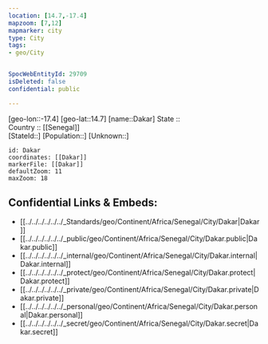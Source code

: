 ```yaml
---
location: [14.7,-17.4] 
mapzoom: [7,12] 
mapmarker: city 
type: City
tags:
- geo/City


SpocWebEntityId: 29709
isDeleted: false
confidential: public

---
```

[geo-lon::-17.4] 
[geo-lat::14.7] 
[name::Dakar] 
State ::  
Country :: [[Senegal]]  
[StateId::] 
[Population::] 
[Unknown::] 


```leaflet
id: Dakar
coordinates: [[Dakar]] 
markerFile: [[Dakar]] 
defaultZoom: 11 
maxZoom: 18
```


## Confidential Links & Embeds: 
- [[../../../../../../_Standards/geo/Continent/Africa/Senegal/City/Dakar|Dakar]] 
- [[../../../../../../_public/geo/Continent/Africa/Senegal/City/Dakar.public|Dakar.public]] 
- [[../../../../../../_internal/geo/Continent/Africa/Senegal/City/Dakar.internal|Dakar.internal]] 
- [[../../../../../../_protect/geo/Continent/Africa/Senegal/City/Dakar.protect|Dakar.protect]] 
- [[../../../../../../_private/geo/Continent/Africa/Senegal/City/Dakar.private|Dakar.private]] 
- [[../../../../../../_personal/geo/Continent/Africa/Senegal/City/Dakar.personal|Dakar.personal]] 
- [[../../../../../../_secret/geo/Continent/Africa/Senegal/City/Dakar.secret|Dakar.secret]] 
